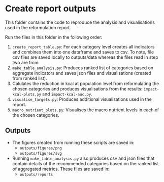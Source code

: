 # Create report outputs

This folder contains the code to reproduce the analysis and visualisations used in the reformulation report.

Run the files in this folder in the following order:

1. `create_report_table.py`: For each category level creates all indicators and combines them into one dataframe and saves to csv. To note, file csv files are saved locally to outputs/data whereas the files read in step two are from
2. `make_table_analysis.py`: Produces ranked list of categories based on aggregate indicators and saves json files and visualisations (created from ranked list).
3. Calulates the reduction in kcal at population level from reformulating the chosen categories and produces visualisations from the results: `impact-kcal-plots.py` and `impact-kcal-auc.py`.
4. `visualise_targets.py`: Produces additional visualisations used in the report.
5. `macro_nutrient_plots.py`: Visualises the macro nutrient levels in each of the chosen categories.

## Outputs

- The figures created from running these scripts are saved in:
  - `outputs/figures/png`
  - `outputs/figures/svg`
- Running `make_table_analysis.py` also produces csv and json files that contain details of the recommended categories based on the ranked list of aggregated metrics. These files are saved in:
  - `outputs/reports`
